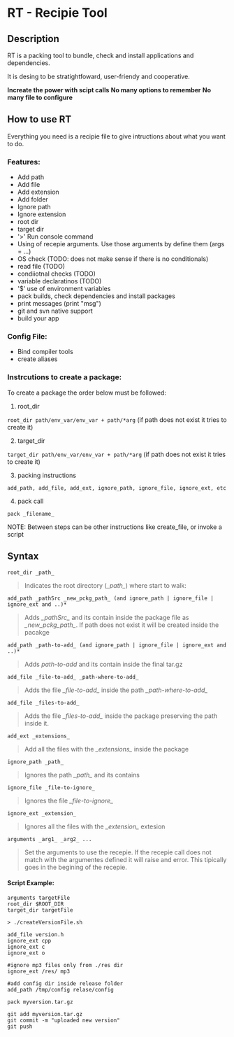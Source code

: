 # RT - Recipie Tool

## Description

RT is a packing tool to bundle, check and install applications and dependencies.

It is desing to be stratightfoward, user-friendy and cooperative.

**Increate the power with scipt calls**
**No many options to remember**
**No many file to configure**

## How to use RT
Everything you need is a recipie file to give intructions about what you want to do.

### Features:
* Add path
* Add file
* Add extension
* Add folder
* Ignore path
* Ignore extension
* root dir 
* target dir
* '>' Run console command
* Using of recepie arguments. Use those arguments by define them (args = ...)
* OS check (TODO: does not make sense if there is no conditionals)
* read file (TODO)
* condiiotnal checks (TODO)
* variable declaratinos (TODO)
* '$' use of environment variables
* pack builds, check dependencies and install packages
* print messages (print "msg")
* git and svn native support 
* build your app

### Config File:
* Bind compiler tools
* create aliases

### Instrcutions to create a package:

To create a package the order below must be followed: 

1. root_dir 

 `root_dir path/env_var/env_var + path/*arg`  (if path does not exist it tries to create it)

2. target_dir 

`target_dir path/env_var/env_var + path/*arg` (if path does not exist it tries to create it)

3. packing instructions 
 
`add_path, add_file, add_ext, ignore_path, ignore_file, ignore_ext, etc`

4. pack call 

`pack _filename_`

NOTE: Between steps can be other instructions like create_file, or invoke a script

## Syntax
`root_dir _path_` 
 > Indicates the root directory (*\_path\_*) where start to walk:
   
`add_path _pathSrc _new_pckg_path_ (and ignore_path | ignore_file | ignore_ext and ..)*` 

> Adds _\_pathSrc\__ and its contain inside the package file as *\_new_pckg_path\_*. If path does not exist it will be created inside the pacakge

`add_path _path-to-add_ (and ignore_path | ignore_file | ignore_ext and ..)*`

> Adds *_path-to-add_* and its contain inside the final tar.gz
  
`add_file _file-to-add_ _path-where-to-add_`

> Adds the file *\_file-to-add\_* inside the path *\_path-where-to-add\_*

`add_file _files-to-add_`

> Adds the file *\_files-to-add\_* inside the package preserving the path inside it.

`add_ext _extensions_ `

> Add all the files with the *\_extensions\_* inside the package

`ignore_path _path_`

> Ignores the path *\_path\_* and its contains

`ignore_file _file-to-ignore_`

> Ignores the file *\_file-to-ignore\_*

`ignore_ext _extension_`

> Ignores all the files with the *\_extension\_* extesion

`arguments _arg1_ _arg2_ ...`

> Set the arguments to use the recepie. If the recepie call does not match with the argumentes defined it will raise and error. This tipically goes in the begining of the recepie.

#### Script Example:
```
arguments targetFile
root_dir $ROOT_DIR
target_dir targetFile

> ./createVersionFile.sh

add_file version.h
ignore_ext cpp
ignore_ext c
ignore_ext o

#ignore mp3 files only from ./res dir
ignore_ext /res/ mp3

#add config dir inside release folder
add_path /tmp/config relase/config

pack myversion.tar.gz

git add myversion.tar.gz
git commit -m "uploaded new version"
git push
```
